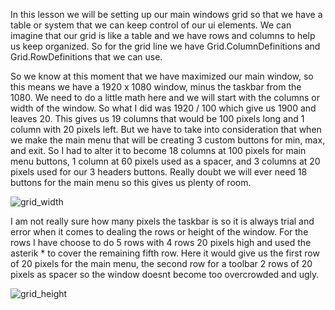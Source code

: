 In this lesson we will be setting up our main windows grid so that we have a table or system that we can keep control of our ui elements. We can imagine that our grid is like a table and we have rows and columns to help us keep organized. So for the grid line we have Grid.ColumnDefinitions and Grid.RowDefinitions that we can use.

So we know at this moment that we have maximized our main window, so this means we have a 1920 x 1080 window, minus the taskbar from the 1080. We need to do a little math here and we will start with the columns or width of the window. So what I did was 1920 / 100 which give us 1900 and leaves 20. This gives us 19 columns that would be 100 pixels long and 1 column with 20 pixels left. But we have to take into consideration that when we make the main menu that will be creating 3 custom buttons for min, max, and exit. So I had to alter it to become 18 columns at 100 pixels for main menu buttons, 1 column at 60 pixels used as a spacer, and 3 columns at 20 pixels used for our 3 headers buttons. Really doubt we will ever need 18 buttons for the main menu so this gives us plenty of room.

![grid_width](https://github.com/ravenleeblack/Illeshian-Ide/assets/76606152/2bc01221-eaa9-4d81-a4a5-88f1e7977bf2)

I am not really sure how many pixels the taskbar is so it is always trial and error when it comes to dealing the rows or height of the window. For the rows I have choose to do 5 rows with 4 rows 20 pixels high and used the asterik * to cover the remaining fifth row. Here it would give us the first row of 20 pixels for the main menu, the second row for a toolbar 2 rows of 20 pixels as spacer so the window doesnt become too overcrowded and ugly.

![grid_height](https://github.com/ravenleeblack/Illeshian-Ide/assets/76606152/50730772-8ebd-4efd-ba1a-be834e331cab)


